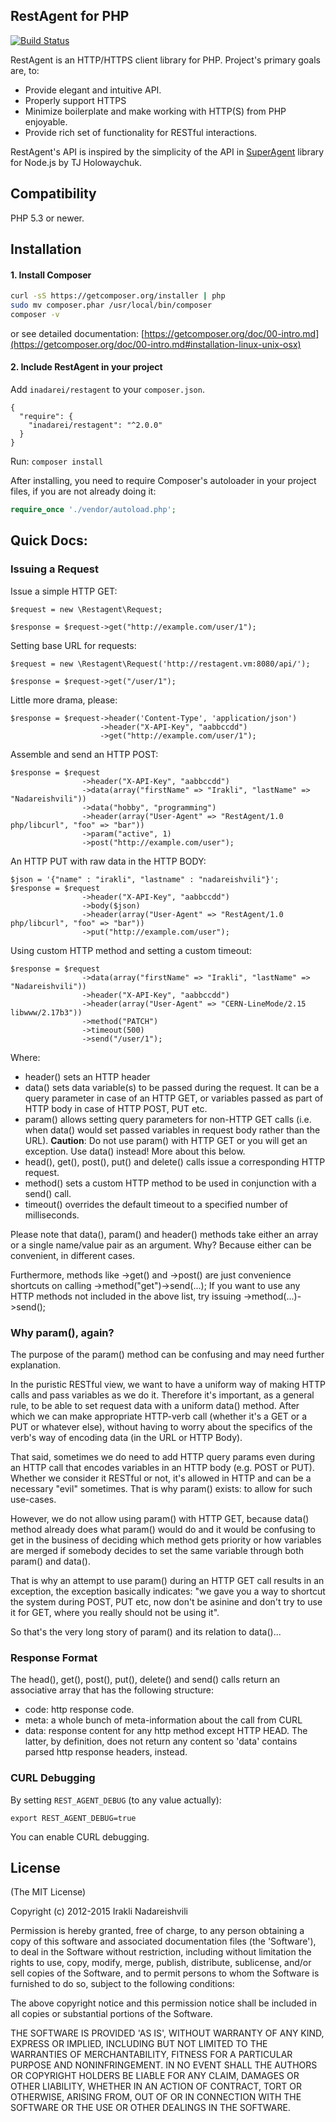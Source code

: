 ## RestAgent for PHP

[![Build Status](https://scrutinizer-ci.com/g/inadarei/restagent/badges/build.png?b=master)](https://scrutinizer-ci.com/g/inadarei/restagent/build-status/master)


RestAgent is an HTTP/HTTPS client library for PHP. Project's primary goals are, to: 

* Provide elegant and intuitive API. 
* Properly support HTTPS
* Minimize boilerplate and make working with HTTP(S) from PHP enjoyable.
* Provide rich set of functionality for RESTful interactions.

RestAgent's API is inspired by the simplicity of the API in [SuperAgent](https://github.com/visionmedia/superagent) library for Node.js by TJ Holowaychuk.

## Compatibility

PHP 5.3 or newer.

## Installation

#### 1. Install Composer

```bash
curl -sS https://getcomposer.org/installer | php
sudo mv composer.phar /usr/local/bin/composer
composer -v
``` 
or see detailed documentation: [https://getcomposer.org/doc/00-intro.md](https://getcomposer.org/doc/00-intro.md#installation-linux-unix-osx) 

#### 2. Include RestAgent in your project

Add `inadarei/restagent` to your `composer.json`.

```
{
  "require": {
    "inadarei/restagent": "^2.0.0"
  }
}
```

Run: `composer install`

After installing, you need to require Composer's autoloader in your project files, if you are not already doing it: 

```php
require_once './vendor/autoload.php';
```

## Quick Docs:

### Issuing a Request

Issue a simple HTTP GET:

    $request = new \Restagent\Request;
    
    $response = $request->get("http://example.com/user/1");

Setting base URL for requests:

    $request = new \Restagent\Request('http://restagent.vm:8080/api/');
    
    $response = $request->get("/user/1");

Little more drama, please:

    $response = $request->header('Content-Type', 'application/json')
                        ->header("X-API-Key", "aabbccdd")
                        ->get("http://example.com/user/1");

Assemble and send an HTTP POST:

    $response = $request
                    ->header("X-API-Key", "aabbccdd")
                    ->data(array("firstName" => "Irakli", "lastName" => "Nadareishvili"))
                    ->data("hobby", "programming")
                    ->header(array("User-Agent" => "RestAgent/1.0 php/libcurl", "foo" => "bar"))
                    ->param("active", 1)
                    ->post("http://example.com/user");

An HTTP PUT with raw data in the HTTP BODY:

    $json = '{"name" : "irakli", "lastname" : "nadareishvili"}';
    $response = $request
                    ->header("X-API-Key", "aabbccdd")
                    ->body($json)
                    ->header(array("User-Agent" => "RestAgent/1.0 php/libcurl", "foo" => "bar"))
                    ->put("http://example.com/user");

Using custom HTTP method and setting a custom timeout:

    $response = $request
                    ->data(array("firstName" => "Irakli", "lastName" => "Nadareishvili"))
                    ->header("X-API-Key", "aabbccdd")
                    ->header(array("User-Agent" => "CERN-LineMode/2.15 libwww/2.17b3"))
                    ->method("PATCH")
                    ->timeout(500)
                    ->send("/user/1");


Where:

* header() sets an HTTP header
* data() sets data variable(s) to be passed during the request. It can be a query parameter in case of an HTTP GET, or
variables passed as part of HTTP body in case of HTTP POST, PUT etc.
* param() allows setting query parameters for non-HTTP GET calls (i.e. when data() would set passed variables in request
body rather than the URL). **Caution**: Do not use param() with HTTP GET or you will get an exception. Use data() instead!
More about this below.
* head(), get(), post(), put() and delete() calls issue a corresponding HTTP request.
* method() sets a custom HTTP method to be used in conjunction with a send() call.
* timeout() overrides the default timeout to a specified number of milliseconds.

Please note that data(), param() and header() methods take either an array or a single name/value pair as an argument.
Why? Because either can be convenient, in different cases.

Furthermore, methods like ->get() and ->post() are just convenience shortcuts on calling ->method("get")->send(...);
If you want to use any HTTP methods not included in the above list, try issuing ->method(...)->send();

### Why param(), again?

The purpose of the param() method can be confusing and may need further explanation. 

In the puristic RESTful view, we want to have a uniform way of making HTTP calls and pass variables as we
do it. Therefore it's important, as a general rule, to be able to set request data with a uniform data() method. After 
which  we can make appropriate HTTP-verb call (whether it's a GET or a PUT or whatever else), without having to worry
about the specifics of the verb's way of encoding data (in the URL or HTTP Body).

That said, sometimes we do need to add HTTP query params even during an HTTP call that encodes variables in an HTTP
body (e.g. POST or PUT). Whether we consider it RESTful or not, it's allowed in HTTP and can be a necessary
"evil" sometimes. That is why param() exists: to allow for such use-cases.

However, we do not allow using param() with HTTP GET, because data() method already does what param() would do and it would
be confusing to get in the business of deciding which method gets priority or how variables are merged if somebody
decides to set the same variable through both param() and data().

That is why an attempt to use param() during an HTTP GET call results in an exception, the exception basically
indicates: "we gave you a way to shortcut the system during POST, PUT etc, now don't be asinine and don't try to
use it for GET, where you really should not be using it".

So that's the very long story of param() and its relation to data()...

### Response Format

The head(), get(), post(), put(), delete() and send() calls return an associative array that has the following structure:

* code: http response code.
* meta: a whole bunch of meta-information about the call from CURL
* data: response content for any http method except HTTP HEAD. The latter, by definition, does not return any content
so 'data' contains parsed http response headers, instead.

### CURL Debugging

By setting `REST_AGENT_DEBUG` (to any value actually):

```
export REST_AGENT_DEBUG=true
```

You can enable CURL debugging.


## License

(The MIT License)

Copyright (c) 2012-2015 Irakli Nadareishvili

Permission is hereby granted, free of charge, to any person obtaining
a copy of this software and associated documentation files (the
'Software'), to deal in the Software without restriction, including
without limitation the rights to use, copy, modify, merge, publish,
distribute, sublicense, and/or sell copies of the Software, and to
permit persons to whom the Software is furnished to do so, subject to
the following conditions:

The above copyright notice and this permission notice shall be
included in all copies or substantial portions of the Software.

THE SOFTWARE IS PROVIDED 'AS IS', WITHOUT WARRANTY OF ANY KIND,
EXPRESS OR IMPLIED, INCLUDING BUT NOT LIMITED TO THE WARRANTIES OF
MERCHANTABILITY, FITNESS FOR A PARTICULAR PURPOSE AND NONINFRINGEMENT.
IN NO EVENT SHALL THE AUTHORS OR COPYRIGHT HOLDERS BE LIABLE FOR ANY
CLAIM, DAMAGES OR OTHER LIABILITY, WHETHER IN AN ACTION OF CONTRACT,
TORT OR OTHERWISE, ARISING FROM, OUT OF OR IN CONNECTION WITH THE
SOFTWARE OR THE USE OR OTHER DEALINGS IN THE SOFTWARE.
